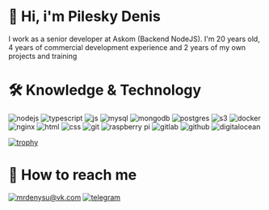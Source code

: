 # 👋 Hi, i'm Pilesky Denis

I work as a senior developer at Askom (Backend NodeJS). I'm 20 years old, 4 years of commercial development experience and 2 years of my own projects and training

# 🛠️ Knowledge & Technology

![nodejs](https://img.shields.io/badge/Node.js-%23339933.svg?&style=for-the-badge&logo=node.js&logoColor=white)
![typescript](https://img.shields.io/badge/TS-%233178C6.svg?&style=for-the-badge&logo=TypeScript&logoColor=white)
![js](https://img.shields.io/badge/JS-%23F7DF1E.svg?&style=for-the-badge&logo=JavaScript&logoColor=white)
![mysql](https://img.shields.io/badge/mysql-%234479A1.svg?&style=for-the-badge&logo=postgresql&logoColor=white)
![mongodb](https://img.shields.io/badge/mongodb-%2347A248.svg?&style=for-the-badge&logo=mongodb&logoColor=white)
![postgres](https://img.shields.io/badge/postgres-%23336791.svg?&style=for-the-badge&logo=postgresql&logoColor=white)
![s3](https://img.shields.io/badge/AWS%20S3%20-%23569A31.svg?&style=for-the-badge&logo=amazon-s3&logoColor=white) 
![docker](https://img.shields.io/badge/docker%20-%232496ED.svg?&style=for-the-badge&logo=docker&logoColor=white)
![nginx](https://img.shields.io/badge/nginx%20-%23269539.svg?&style=for-the-badge&logo=nginx&logoColor=white)
![html](https://img.shields.io/badge/html%20-%23E34F26.svg?&style=for-the-badge&logo=html5&logoColor=white)
![css](https://img.shields.io/badge/css%20-%231572B6.svg?&style=for-the-badge&logo=css3&logoColor=white)
![git](https://img.shields.io/badge/git%20-%23F05032.svg?&style=for-the-badge&logo=git&logoColor=white)
![raspberry pi](https://img.shields.io/badge/RASPBERRY%20PI-%23C51A4A.svg?&style=for-the-badge&logo=raspberry%20pi&logoColor=white) 
![gitlab](https://img.shields.io/badge/gitlab%20ci%20cd%20-%23FCA121.svg?&style=for-the-badge&logo=GitLab&logoColor=white)
![github](https://img.shields.io/badge/github%20ci%20cd%20-%23181717.svg?&style=for-the-badge&logo=GitHub&logoColor=white)
![digitalocean](https://img.shields.io/badge/digitalocean%20-%230080FF.svg?&style=for-the-badge&logo=digitalocean&logoColor=white)

[![trophy](https://github-profile-trophy.vercel.app/?username=pileskyd&theme=onedark)](#)

<!-- - 📫 How to reach me ... -->
# 🤙 How to reach me

[![mrdenysu@vk.com](https://img.shields.io/badge/mrdenysu@vk.com%20-%23168DE2.svg?&style=for-the-badge&logo=mail.ru&logoColor=white)](mailto:mrdenysu@vk.com) 
[![telegram](https://img.shields.io/badge/pileskyd%20-%232CA5E0.svg?&style=for-the-badge&logo=Telegram&logoColor=white)](https://t.me/pileskyd) 

